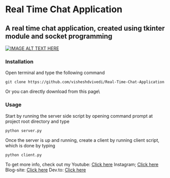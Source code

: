 # Real Time Chat Application
## A real time chat application, created using tkinter module and socket programming
[![IMAGE ALT TEXT HERE](https://img.youtube.com/vi/6ufFHT0fNWQ/0.jpg)](https://www.youtube.com/watch?v=6ufFHT0fNWQ)
### Installation
Open terminal and type the following command
```
git clone https://github.com/visheshdvivedi/Real-Time-Chat-Application
```
Or you can directly download from this page\

### Usage
Start by running the server side script by opening command prompt at project root directory and type
```
python server.py
```
Once the server is up and running, create a client by running client script, which is done by typing
```
python client.py
```

To get more info, check out my
Youtube: [Click here](https://www.youtube.com/channel/UCggZvARaczWC4wc4E6f330w?sub_confirmation=1)
Instagram; [Click here](http://instagram.com/itsallaboutpython)
Blog-site: [Click here](http://itsallaboutpython.blogspot.com/)
Dev.to: [Click here](https://dev.to/visheshdvivedi)
